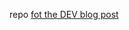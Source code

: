 repo [fot the DEV blog post](https://dev.to/szymonszym/plan-school-lunches-for-kids-with-amazon-q-4kln)